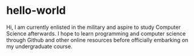 # hello-world

Hi, I am currently enlisted in the military and aspire to study Computer Science afterwards. I hope to learn programming and computer science through Github and other online resources before officially embarking on my undergraduate course. 
